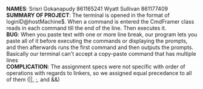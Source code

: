 **NAMES**: 
    Srisri Gokanapudy 861165241
    Wyatt Sullivan 861177409
<br />
**SUMMARY OF PROJECT**: The terminal is opened in the format of loginID@hostMachine$. 
                        When a command is entered the CmdFramer class reads in each 
                        command till the end of the line. Then executes it. 
<br />
**BUG**: When you paste text with one or more line break, our program lets you paste
        all of it before executing the commands or displaying the prompts, and then
        afterwards runs the first command and then outputs the prompts. Basically
        our terminal can't accept a copy-paste command that has multiple lines
<br />
**COMPLICATION**: The assignment specs were not specific with order of operations with regards
        to linkers, so we assigned equal precedance to all of them (||, ;, and &&)
<br />
